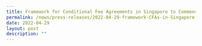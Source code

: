 ```yaml
---
title: Framework for Conditional Fee Agreements in Singapore to Commence on 4 May 2022
permalink: /news/press-releases/2022-04-29-framework-CFAs-in-Singapore-commence-4-may-2022
date: 2022-04-29
layout: post
description: ""
---
```

